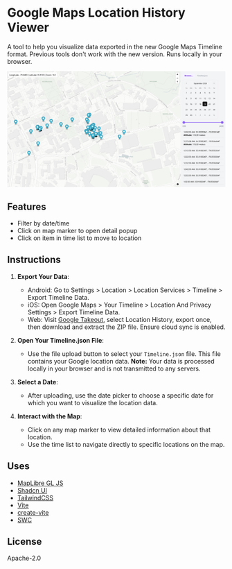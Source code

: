 # Google Maps Location History Viewer

A tool to help you visualize data exported in the new Google Maps Timeline format. Previous tools don't work with the new version. Runs locally in your browser.

![Screenshot of the location view](<./images/locations.png>)

## Features

- Filter by date/time
- Click on map marker to open detail popup
- Click on item in time list to move to location

## Instructions

1. **Export Your Data**:
   - Android: Go to Settings > Location > Location Services > Timeline > Export Timeline Data.
   - iOS: Open Google Maps > Your Timeline > Location And Privacy Settings > Export Timeline Data.
   - Web: Visit [Google Takeout](https://takeout.google.com/), select Location History, export once, then download and extract the ZIP file. Ensure cloud sync is enabled.

2. **Open Your Timeline.json File**: 
   - Use the file upload button to select your `Timeline.json` file. This file contains your Google location data. **Note:** Your data is processed locally in your browser and is not transmitted to any servers.

1. **Select a Date**: 
   - After uploading, use the date picker to choose a specific date for which you want to visualize the location data.

2. **Interact with the Map**: 
   - Click on any map marker to view detailed information about that location.
   - Use the time list to navigate directly to specific locations on the map.

## Uses

-   [MapLibre GL JS](https://github.com/maplibre/maplibre-gl-js)
-   [Shadcn UI](https://ui.shadcn.com)
-   [TailwindCSS](https://tailwindcss.com/)
-   [Vite](https://vitejs.dev/)
-   [create-vite](https://github.com/vitejs/vite/tree/main/packages/create-vite)
-   [SWC](https://swc.rs/)

## License

Apache-2.0